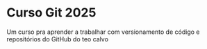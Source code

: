 # Curso Git 2025

Um curso pra aprender a trabalhar com versionamento de código e repositórios do GitHub do teo calvo